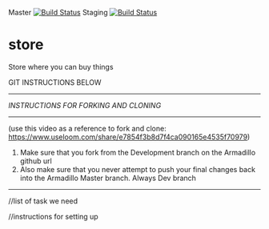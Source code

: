 Master
[![Build Status](https://travis-ci.org/Baratheon-iter/store.svg?branch=master)](https://travis-ci.org/Baratheon-iter/store) 
Staging
[![Build Status](https://travis-ci.org/Baratheon-iter/store.svg?branch=staging)](https://travis-ci.org/Baratheon-iter/store)
# store
Store where you can buy things



GIT INSTRUCTIONS BELOW
______________________


*INSTRUCTIONS FOR FORKING AND CLONING*
_____________________________________

(use this video as a reference to fork and clone: https://www.useloom.com/share/e7854f3b8d7f4ca090165e4535f70979)
1.  Make sure that you fork from the Development branch on the Armadillo github url
2. Also make sure that you never attempt to push your final changes back into the Armadillo Master branch. Always Dev branch









**************************************************************************************************************************************************************************************








//list of task we need

//instructions for setting up 

